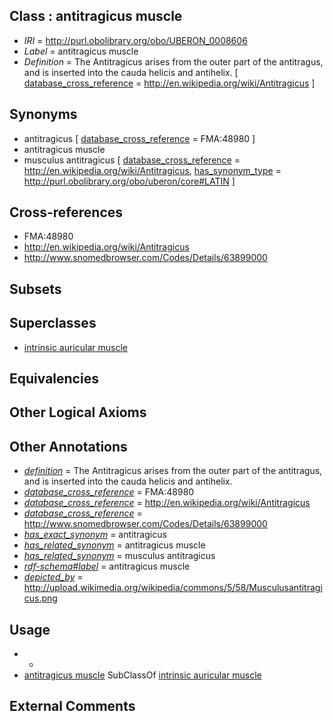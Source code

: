 
## Class : antitragicus muscle

 * *IRI* = http://purl.obolibrary.org/obo/UBERON_0008606
 * *Label* = antitragicus muscle
 * *Definition* = The Antitragicus arises from the outer part of the antitragus, and is inserted into the cauda helicis and antihelix. [ [database_cross_reference](../../ef/oboInOwl#hasDbXref.md) = http://en.wikipedia.org/wiki/Antitragicus ]

## Synonyms

 * antitragicus [ [database_cross_reference](../../ef/oboInOwl#hasDbXref.md) = FMA:48980 ]
 * antitragicus muscle
 * musculus antitragicus [ [database_cross_reference](../../ef/oboInOwl#hasDbXref.md) = http://en.wikipedia.org/wiki/Antitragicus, [has_synonym_type](../../pe/oboInOwl#hasSynonymType.md) = http://purl.obolibrary.org/obo/uberon/core#LATIN ]

## Cross-references

 * FMA:48980
 * http://en.wikipedia.org/wiki/Antitragicus
 * http://www.snomedbrowser.com/Codes/Details/63899000

## Subsets


## Superclasses

 * [intrinsic auricular muscle](../../UBERON/96/UBERON_0001596.md)

## Equivalencies


## Other Logical Axioms


## Other Annotations

 * *[definition](../../IAO/15/IAO_0000115.md)* = The Antitragicus arises from the outer part of the antitragus, and is inserted into the cauda helicis and antihelix.
 * *[database_cross_reference](../../ef/oboInOwl#hasDbXref.md)* = FMA:48980
 * *[database_cross_reference](../../ef/oboInOwl#hasDbXref.md)* = http://en.wikipedia.org/wiki/Antitragicus
 * *[database_cross_reference](../../ef/oboInOwl#hasDbXref.md)* = http://www.snomedbrowser.com/Codes/Details/63899000
 * *[has_exact_synonym](../../ym/oboInOwl#hasExactSynonym.md)* = antitragicus
 * *[has_related_synonym](../../ym/oboInOwl#hasRelatedSynonym.md)* = antitragicus muscle
 * *[has_related_synonym](../../ym/oboInOwl#hasRelatedSynonym.md)* = musculus antitragicus
 * *[rdf-schema#label](../../el/rdf-schema#label.md)* = antitragicus muscle
 * *[depicted_by](../../depicted/by/depicted_by.md)* = http://upload.wikimedia.org/wikipedia/commons/5/58/Musculusantitragicus.png

## Usage

 * -
 * [antitragicus muscle](../../UBERON/06/UBERON_0008606.md) SubClassOf [intrinsic auricular muscle](../../UBERON/96/UBERON_0001596.md)

## External Comments

